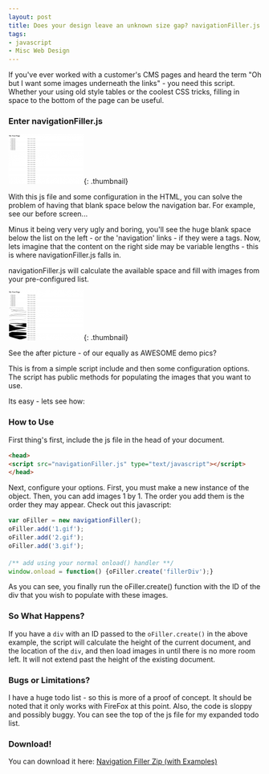 ```yaml
---
layout: post
title: Does your design leave an unknown size gap? navigationFiller.js!
tags:
- javascript
- Misc Web Design
---
```

If you've ever worked with a customer's CMS pages and heard the term "Oh but I want some images underneath the links" - you need this script.  Whether your using old style tables or the coolest CSS tricks, filling in space to the bottom of the page can be useful.

### Enter navigationFiller.js

[![](/uploads/2008/1-150x99.png)](/uploads/2008/1-150x99.png){: .thumbnail}

With this js file and some configuration in the HTML, you can solve the problem of having that blank space below the navigation bar.  For example, see our before screen...

Minus it being very very ugly and boring, you'll see the huge blank space below the list on the left - or the 'navigation' links - if they were a tags.  Now, lets imagine that the content on the right side may be variable lengths - this is where navigationFiller.js falls in.

navigationFiller.js will calculate the available space and fill with images from your pre-configured list.

[![](/uploads/2008/2-150x99.png)](/uploads/2008/2-150x99.png){: .thumbnail}

See the after picture - of our equally as AWESOME demo pics?

This is from a simple script include and then some configuration options.  The script has public methods for populating the images that you want to use.

Its easy - lets see how:

### How to Use

First thing's first, include the js file in the head of your document.

```html
<head>
<script src="navigationFiller.js" type="text/javascript"></script>
</head>
```

Next, configure your options.  First, you must make a new instance of the object.  Then, you can add images 1 by 1.  The order you add them is the order they may appear.  Check out this javascript:

```javascript
var oFiller = new navigationFiller();
oFiller.add('1.gif');
oFiller.add('2.gif');
oFiller.add('3.gif');

/** add using your normal onload() handler **/
window.onload = function() {oFiller.create('fillerDiv');}
```

As you can see, you finally run the oFiller.create() function with the ID of the div that you wish to populate with these images.

### So What Happens?

If you have a `div` with an ID passed to the `oFiller.create()` in the above example, the script will calculate the height of the current document, and the location of the `div`, and then load images in until there is no more room left.  It will not extend past the height of the existing document.

### Bugs or Limitations?

I have a huge todo list - so this is more of a proof of concept.  It should be noted that it only works with FireFox at this point.  Also, the code is sloppy and possibly buggy.  You can see the top of the js file for my expanded todo list.

### Download!

You can download it here: [Navigation Filler Zip (with Examples)](/uploads/2008/navigationfiller.zip)
